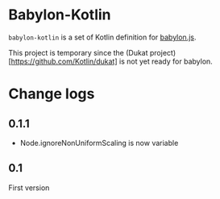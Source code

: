 # Babylon-Kotlin

`babylon-kotlin` is a set of Kotlin definition for [babylon.js](https://www.babylonjs.com).

This project is temporary since the (Dukat project)[https://github.com/Kotlin/dukat] is not yet ready for babylon.


# Change logs

## 0.1.1

- Node.ignoreNonUniformScaling is now variable

## 0.1

First version
